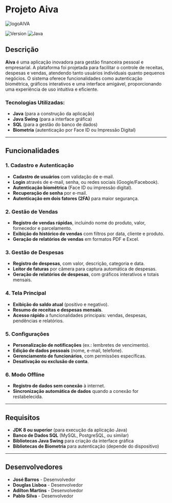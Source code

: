# Projeto Aiva
![logoAIVA](https://github.com/user-attachments/assets/b98cff02-38a5-4029-b76f-7473b3490913)

![Version](https://img.shields.io/badge/Version-Development-yellow?style=flat-square)
![Java](https://img.shields.io/badge/Language-Java-orange?style=flat-square)


## Descrição

**Aiva** é uma aplicação inovadora para gestão financeira pessoal e empresarial. A plataforma foi projetada para facilitar o controle de receitas, despesas e vendas, atendendo tanto usuários individuais quanto pequenos negócios. O sistema oferece funcionalidades como autenticação biométrica, gráficos interativos e uma interface amigável, proporcionando uma experiência de uso intuitiva e eficiente.

### Tecnologias Utilizadas:
- **Java** (para a construção da aplicação)
- **Java Swing** (para a interface gráfica)
- **SQL** (para a gestão do banco de dados)
- **Biometria** (autenticação por Face ID ou Impressão Digital)

---

## Funcionalidades

### 1. **Cadastro e Autenticação**
- **Cadastro de usuários** com validação de e-mail.
- **Login** através de e-mail, senha, ou redes sociais (Google/Facebook).
- **Autenticação biométrica** (Face ID ou impressão digital).
- **Recuperação de senha** por e-mail.
- **Autenticação em dois fatores (2FA)** para maior segurança.

### 2. **Gestão de Vendas**
- **Registro de vendas rápidas**, incluindo nome do produto, valor, fornecedor e parcelamento.
- **Exibição do histórico de vendas** com filtros por data, cliente e produto.
- **Geração de relatórios de vendas** em formatos PDF e Excel.

### 3. **Gestão de Despesas**
- **Registro de despesas**, com valor, descrição, categoria e data.
- **Leitor de faturas** por câmera para captura automática de despesas.
- **Geração de relatórios de despesas**, com gráficos interativos e totais mensais.

### 4. **Tela Principal**
- **Exibição do saldo atual** (positivo e negativo).
- **Resumo de receitas e despesas mensais**.
- **Acesso rápido** a funcionalidades principais: vendas, despesas, pendências e relatórios.

### 5. **Configurações**
- **Personalização de notificações** (ex.: lembretes de vencimento).
- **Edição de dados pessoais** (nome, e-mail, telefone).
- **Gerenciamento de funcionários**, com permissões específicas.
- **Desativação ou exclusão de conta**.

### 6. **Modo Offline**
- **Registro de dados sem conexão** à internet.
- **Sincronização automática de dados** quando a conexão for restabelecida.

---

## Requisitos

- **JDK 8 ou superior** (para execução da aplicação Java)
- **Banco de Dados SQL** (MySQL, PostgreSQL, ou similar)
- **Bibliotecas Java Swing** para criação da interface gráfica
- **Bibliotecas de Biometria** para autenticação (depende do dispositivo)

---

## Desenvolvedores

- **José Barros** - Desenvolvedor
- **Douglas Lisboa** - Desenvolvedor
- **Adilton Martins** - Desenvolvedor
- **Pablo Silva** - Desenvolvedor 
